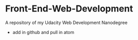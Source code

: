 # Front-End-Web-Development
A repository of my Udacity Web Development Nanodegree 
- add in github and pull in atom
